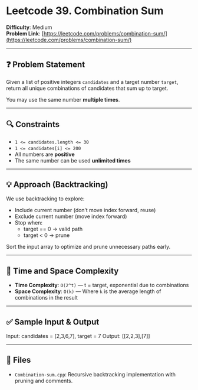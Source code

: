 # Leetcode 39. Combination Sum

**Difficulty**: Medium  
**Problem Link**: [https://leetcode.com/problems/combination-sum/](https://leetcode.com/problems/combination-sum/)

---

## ❓ Problem Statement

Given a list of positive integers `candidates` and a target number `target`, return all unique combinations of candidates that sum up to target.

You may use the same number **multiple times**.

---

## 🔍 Constraints

- `1 <= candidates.length <= 30`
- `1 <= candidates[i] <= 200`
- All numbers are **positive**
- The same number can be used **unlimited times**

---

## 💡 Approach (Backtracking)

We use backtracking to explore:
- Include current number (don’t move index forward, reuse)
- Exclude current number (move index forward)
- Stop when:
  - target == 0 → valid path
  - target < 0 → prune

Sort the input array to optimize and prune unnecessary paths early.

---

## 🧠 Time and Space Complexity

- **Time Complexity**: `O(2^t)` — t = target, exponential due to combinations
- **Space Complexity**: `O(k)` — Where `k` is the average length of combinations in the result

---

## ✅ Sample Input & Output


Input: candidates = [2,3,6,7], target = 7
Output: [[2,2,3],[7]]


---

## 📁 Files

- `Combination-sum.cpp`: Recursive backtracking implementation with pruning and comments.